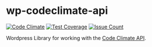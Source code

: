 # wp-codeclimate-api

[![Code Climate](https://codeclimate.com/repos/57ca2397a0d87b4b04003b5e/badges/35237766085d5e2e6e90/gpa.svg)](https://codeclimate.com/repos/57ca2397a0d87b4b04003b5e/feed)
[![Test Coverage](https://codeclimate.com/repos/57ca2397a0d87b4b04003b5e/badges/35237766085d5e2e6e90/coverage.svg)](https://codeclimate.com/repos/57ca2397a0d87b4b04003b5e/coverage)
[![Issue Count](https://codeclimate.com/repos/57ca2397a0d87b4b04003b5e/badges/35237766085d5e2e6e90/issue_count.svg)](https://codeclimate.com/repos/57ca2397a0d87b4b04003b5e/feed)

Wordpress Library for working with the [Code Climate API](https://codeclimate.com/docs/api).
